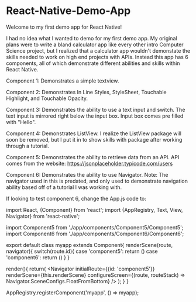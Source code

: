 # React-Native-Demo-App

Welcome to my first demo app for React Native!

I had no idea what I wanted to demo for my first demo app. My original plans were to write a bland calculator app like every other intro Computer Science project, but I realized that a calculator app wouldn't demonstate the skills needed to work on high end projects with APIs. Instead this app has 6 components, all of which demonstrate different abilities and skills within React Native.

Component 1:
Demonstrates a simple textview.

Component 2:
Demonstrates In Line Styles, StyleSheet, Touchable Highlight, and Touchable Opacity. 

Component 3:
Demonstrates the ability to use a text input and switch. The text input is mirrored right below the input box. Input box comes pre filled with "Hello".

Component 4:
Demonstrates ListView. I realize the ListView package will soon be removed, but I put it in to show skills with package after working through a tutorial.

Component 5:
Demonstrates the ability to retrieve data from an API. API comes from the website: https://jsonplaceholder.typicode.com/users

Component 6:
Demonstrates the ability to use Navigator. Note: The navigator used in this is predated, and only used to demonstrate navigation ability based off of a tutorial I was working with.





If looking to test component 6, change the App.js code to:

import React, {Component} from 'react';
import {AppRegistry, Text, View, Navigator} from 'react-native';

import Component5 from './app/components/Component5/Component5';
import Component6 from './app/components/Component6/Component6';

export default class myapp extends Component{
    renderScene(route, navigator){
        switch(route.id){
            case 'component5':
                return (<Component5 navigator={navigator} title="component5" />)
            case 'component6':
                return (<Component6 user={route.user} navigator={navigator} title="component6" />)
        }
    }

render(){
    return(
        <Navigator 
            initialRoute={{id: 'component5'}}
            renderScene={this.renderScene}
            configureScreen={(route, routeStack) => Navigator.SceneConfigs.FloatFromBottom}
        />
    );
}
}

AppRegistry.registerComponent('myapp', () => myapp);
